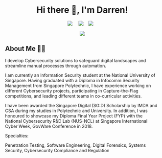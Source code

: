 <!--
**chydarren/chydarren** is a ✨ _special_ ✨ repository because its `README.md` (this file) appears on your GitHub profile.

Here are some ideas to get you started:

- 🔭 I’m currently working on ...
- 🌱 I’m currently learning ...
- 👯 I’m looking to collaborate on ...
- 🤔 I’m looking for help with ...
- 💬 Ask me about ...
- 📫 How to reach me: ...
- 😄 Pronouns: ...
- ⚡ Fun fact: ...
-->


<h1 align='center'> Hi there 👋, I'm Darren! </h1>

<p align='center'>
  <a href="https://www.linkedin.com/in/chuahanyongdarren/"><img src="https://img.shields.io/badge/linkedin-%230077B5.svg?&style=for-the-badge&logo=linkedin&logoColor=white" /></a>&nbsp;&nbsp;&nbsp;&nbsp;
  <a href="https://medium.com/@chydarren"><img src="https://img.shields.io/badge/medium-%2312100E.svg?&style=for-the-badge&logo=medium&logoColor=white" /></a>&nbsp;&nbsp;&nbsp;
  <a href="https://chydarren.me"><img src="https://img.shields.io/badge/Website-yellowgreen?style=for-the-badge" /></a>&nbsp;&nbsp;&nbsp;
  <!--<a href="https://writeup.chydarren.me"><img src="https://img.shields.io/badge/GitBook-blue?style=for-the-badge&logo=gitbook&logoColor=white"/></a>-->
</p>

<p align="center">
<!--<img class="img" src="https://github-readme-stats.vercel.app/api?username=chydarren&show_icons=true" />-->
<img class="img" src="https://github-readme-streak-stats.herokuapp.com/?user=chydarren&hide_border=true"/>
</p>

<h2>About Me 👨‍💻</h2>

I develop Cybersecurity solutions to safeguard digital landscapes and streamline manual processes through automation. 

I am currently an Information Security student at the National University of Singapore. Having graduated with a Diploma in Infocomm Security Management from Singapore Polytechnic, I have experience working on different Cybersecurity projects, participating in Capture-the-Flag competitions, and leading different teams in co-curricular activities. 

I have been awarded the Singapore Digital (SG:D) Scholarship by IMDA and CSA during my studies in Polytechnic and University. In addition, I was honoured to showcase my Diploma Final Year Project (FYP) with the National Cybersecurity R&D Lab (NUS-NCL) at Singapore International Cyber Week, GovWare Conference in 2018.

Specialties:

Penetration Testing, Software Engineering, Digital Forensics, Systems Security, Cybersecurity Compliance and Regulation
